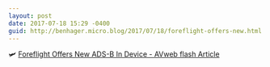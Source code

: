 ```yaml
---
layout: post
date: 2017-07-18 15:29 -0400
guid: http://benhager.micro.blog/2017/07/18/foreflight-offers-new.html
---
```

🛩 [Foreflight Offers New ADS-B In Device - AVweb flash Article](https://www.avweb.com/avwebflash/news/Foreflight-Offers-New-ADS-B-In-Device-229299-1.html)
